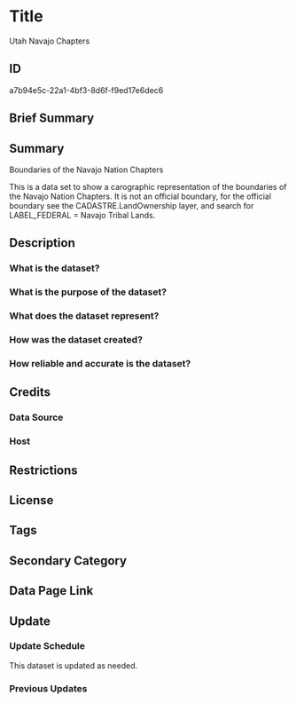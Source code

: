 # Title

Utah Navajo Chapters

## ID

a7b94e5c-22a1-4bf3-8d6f-f9ed17e6dec6

## Brief Summary

## Summary

Boundaries of the Navajo Nation Chapters

This is a data set to show a carographic representation of the boundaries of the Navajo Nation Chapters. It is not an official boundary, for the official boundary see the CADASTRE.LandOwnership layer, and search for LABEL_FEDERAL = Navajo Tribal Lands.

## Description

### What is the dataset?

### What is the purpose of the dataset?

### What does the dataset represent?

### How was the dataset created?

### How reliable and accurate is the dataset?

## Credits

### Data Source

### Host

## Restrictions

## License

## Tags

## Secondary Category

## Data Page Link

## Update

### Update Schedule

This dataset is updated as needed.

### Previous Updates
